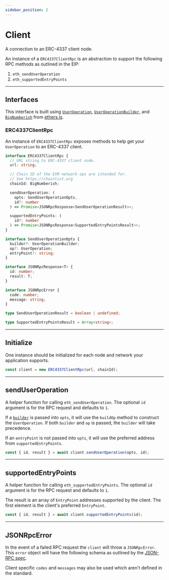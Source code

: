 ```yaml
---
sidebar_position: 2
---
```


# Client

A connection to an ERC-4337 client node.

An instance of a `ERC4337ClientRpc` is an abstraction to support the following RPC methods as outlined in the EIP:

1. `eth_sendUserOperation`
2. `eth_supportedEntryPoints`

---

## Interfaces

This interface is built using [`UserOperation`](./useroperation.md#useroperation-1), [`UserOperationBuilder`](./useroperation.md#useroperationbuilder), and [`BigNumberish`](https://docs.ethers.io/v5/api/utils/bignumber/#BigNumberish) from [ethers.js](https://docs.ethers.io/).

### ERC4337ClientRpc

An instance of `ERC4337ClientRpc` exposes methods to help get your `UserOperation` to an ERC-4337 client.

```typescript
interface ERC4337ClientRpc {
  // URL string to ERC-4337 client node.
  url: string;

  // Chain ID of the EVM network ops are intended for.
  // See https://chainlist.org
  chainId: BigNumberish;

  sendUserOperation: (
    opts: SendUserOperationOpts,
    id?: number
  ) => Promise<JSONRpcResponse<SendUserOperationResult>>;

  supportedEntryPoints: (
    id?: number
  ) => Promise<JSONRpcResponse<SupportedEntryPointsResult>>;
}

interface SendUserOperationOpts {
  builder?: UserOperationBuilder;
  op?: UserOperation;
  entryPoint?: string;
}

interface JSONRpcResponse<T> {
  id: number;
  result: T;
}

interface JSONRpcError {
  code: number;
  message: string;
}

type SendUserOperationResult = boolean | undefined;

type SupportedEntryPointsResult = Array<string>;
```

---

## Initialize

One instance should be initialized for each node and network your application supports.

```js
const client = new ERC4337ClientRpc(url, chainId);
```

---

## sendUserOperation

A helper function for calling `eth_sendUserOperation`. The optional `id` argument is for the RPC request and defaults to `1`.

If a [`builder`](./useroperation.md#useroperationbuilder) is passed into `opts`, it will use the `buildOp` method to construct the `UserOperation`. If both `builder` and `op` is passed, the `builder` will take precedence.

If an `entryPoint` is not passed into `opts`, it will use the preferred address from `supportedEntryPoints`.

```js
const { id, result } = await client.sendUserOperation(opts, id);
```

---

## supportedEntryPoints

A helper function for calling `eth_supportedEntryPoints`. The optional `id` argument is for the RPC request and defaults to `1`.

The result is an array of `EntryPoint` addresses supported by the client. The first element is the client's preferred `EntryPoint`.

```js
const { id, result } = await client.supportedEntryPoints(id);
```

---

## JSONRpcError

In the event of a failed RPC request the `client` will throw a `JSONRpcError`. This `error` object will have the following schema as outlined by the [JSON-RPC spec](https://www.jsonrpc.org/specification#error_object).

Client specific `codes` and `messages` may also be used which aren't defined in the standard.
